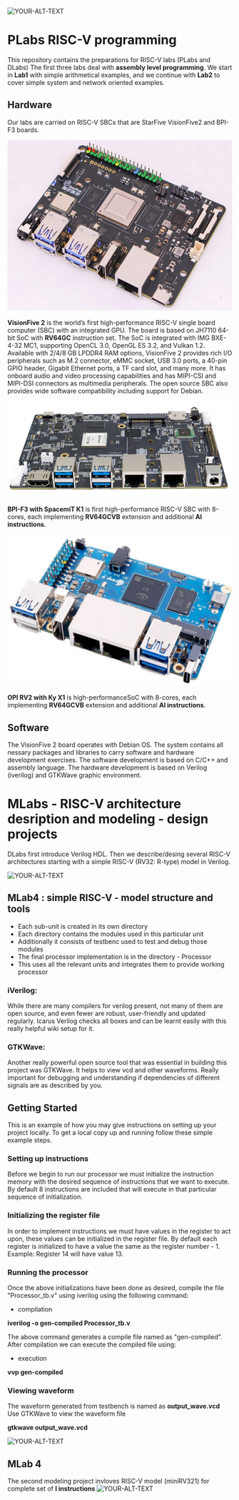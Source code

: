 <picture>
 <img alt="YOUR-ALT-TEXT" src="images/RVLabs.logo.drawio.png">
</picture>


# PLabs RISC-V programming 
This repository contains the preparations for RISC-V labs (PLabs and DLabs)
The first three labs deal with **assembly level programming**. We start in **Lab1** with simple arithmetical examples, 
and we continue with **Lab2**  to cover simple system and network oriented examples.
## Hardware 
Our labs are carried on RISC-V SBCs that are StarFive VisionFive2 and BPI-F3 boards.

<picture>
 <img alt="YOUR-ALT-TEXT" src="images/RV.VisionFive.V2.board.png">
</picture> 

**VisionFive 2** is the world’s first high-performance RISC-V single board computer (SBC) with an integrated GPU. 
The board is based on JH7110 64-bit SoC with **RV64GC** instruction set.
The SoC is integrated with IMG BXE-4-32 MC1, supporting OpenCL 3.0, OpenGL ES 3.2, and Vulkan 1.2. Available with 2/4/8 GB LPDDR4 RAM options, VisionFive 2 provides rich I/O peripherals such as M.2 connector, eMMC socket, USB 3.0 ports, a 40-pin GPIO header, Gigabit Ethernet ports, a TF card slot, and many more. 
It has onboard audio and video processing capabilities and has MIPI-CSI and MIPI-DSI connectors as multimedia peripherals. The open source SBC also provides wide software compatibility including support for Debian.

<picture>
 <img alt="YOUR-ALT-TEXT" src="images/bpi-f3_05.board.jpg">
</picture> 

**BPI-F3 with SpacemiT K1** is first high-performance RISC-V SBC with 8-cores, each implementing **RV64GCVB** extension and additional **AI instructions**.

<picture>
 <img alt="YOUR-ALT-TEXT" src="images/RV.OPI.RV2.board.png">
</picture> 

**OPI RV2 with Ky X1** is high-performanceSoC with 8-cores, each implementing **RV64GCVB** extension and additional **AI instructions**.

## Software
The VisionFive 2 board operates with Debian OS. The system contains all nessary packages and libraries to carry software and hardware development exercises.
The software development is based on C/C++ and assembly language.
The hardware development is based on Verilog (iverilog) and GTKWave graphic environment.

# MLabs - RISC-V architecture desription and modeling - design projects
DLabs first introduce Verilog HDL. Then we describe/desing several RISC-V architectures starting with a simple RISC-V (RV32: R-type) model in Verilog.

<picture>
 <img alt="YOUR-ALT-TEXT" src="images/RISCV.flow.proc.drawio.png">
</picture>

## MLab4 : simple RISC-V - model structure and tools
+ Each sub-unit is created in its own directory
+ Each directory contains the modules used in this particular unit
+ Additionally it consists of testbenc used to test and debug those modules
+ The final processor implementation is in the directory - Processor
+ This uses all the relevant units and integrates them to provide working processor

### iVerilog:
While there are many compilers for verilog present, not many of them are open source, and even fewer are robust, user-friendly and updated regularly. Icarus Verilog checks all boxes and can be learnt easily with this really helpful wiki setup for it.

### GTKWave:
Another really powerful open source tool that was essential in building this project was GTKWave. It helps to view vcd and other waveforms. Really important for debugging and understanding if dependencies of different signals are as described by you.

## Getting Started
This is an example of how you may give instructions on setting up your project locally. To get a local copy up and running follow these simple example steps.

### Setting up instructions
Before we begin to run our processor we must initialize the instruction memory with the desired sequence of instructions that we want to execute. By default 8 instructions are included that will execute in that particular sequence of initialization.

### Initializing the register file
In order to implement instructions we must have values in the register to act upon, these values can be initialized in the register file. By default each register is initialized to have a value the same as the register number - 1. Example: Register 14 will have value 13.

### Running the processor
Once the above initializations have been done as desired, compile the file "Processor_tb.v" using iverilog using the following command:
+ compilation
  
**iverilog -o gen-compiled Processor_tb.v** 

The above command generates a compile file named as "gen-compiled". After compilation we can execute the compiled file using:

+ execution

**vvp gen-compiled**

### Viewing waveform

The waveform generated from testbench is named as **output_wave.vcd**
Use GTKWave to view the waveform file

**gtkwave output_wave.vcd**

<picture>
 <img alt="YOUR-ALT-TEXT" src="images/image.png">
</picture>

## MLab 4
The second modeling project invloves RISC-V model (miniRV321) for complete set of **I instructions**
<picture>
 <img alt="YOUR-ALT-TEXT" src="images/RV.100.mem.interface.drawio.png">
</picture>
